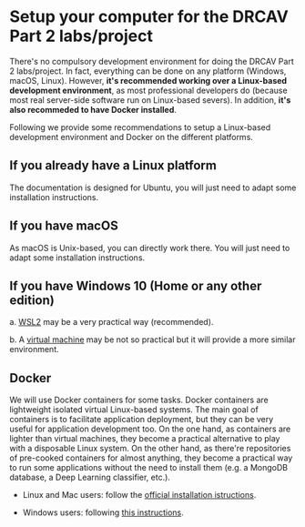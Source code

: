 # Setup your computer for the DRCAV Part 2 labs/project

There's no compulsory development environment for doing the DRCAV Part 2 labs/project. In fact, everything can be done on any platform (Windows, macOS, Linux). However, **it's recommended working over a Linux-based development environment**, as most professional developers do (because most real server-side software run on Linux-based severs). 
In addition, **it's also recommeded to have Docker installed**.

Following we provide some recommendations to setup a Linux-based development environment and Docker on the different platforms. 

## If you already have a Linux platform

The documentation is designed for Ubuntu, you will just need to adapt some installation instructions. 

## If you have macOS

As macOS is Unix-based, you can directly work there. You will just need to adapt some installation instructions.

## If you have Windows 10 (Home or any other edition)

a. [WSL2](./wsl.md) may be a very practical way (recommended).

b. A [virtual machine](./virtualmachine.md) may be not so practical but it will provide a more similar environment. 

## Docker

We will use Docker containers for some tasks. Docker containers are lightweight isolated virtual Linux-based systems. The main goal of containers is to facilitate application deployment, but they can be very useful for application development too. On the one hand, as containers are lighter than virtual machines, they become a practical alternative to play with a disposable Linux system. On the other hand, as there're repositories of pre-cooked containers for almost anything, they become a practical way to run some applications without the need to install them (e.g. a MongoDB database, a Deep Learning classifier, etc.). 

* Linux and Mac users: follow the [official installation istructions](https://docs.docker.com/get-docker/).

* Windows users: following [this instructions](./docker_wsl2.md).
